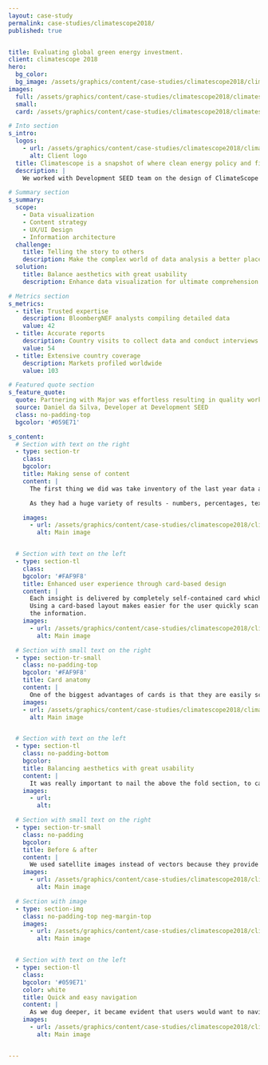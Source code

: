 ```yaml
---
layout: case-study
permalink: case-studies/climatescope2018/
published: true


title: Evaluating global green energy investment.
client: climatescope 2018
hero:
  bg_color:
  bg_image: /assets/graphics/content/case-studies/climatescope2018/climatescope2018-hero-back.png
images:
  full: /assets/graphics/content/case-studies/climatescope2018/climatescope2018-hero.png
  small:
  card: /assets/graphics/content/case-studies/climatescope2018/climatescope2018-hero.png

# Into section
s_intro:
  logos:
    - url: /assets/graphics/content/case-studies/climatescope2018/climatescope2018-logo.png
      alt: Client logo
  title: Climatescope is a snapshot of where clean energy policy and finance stand today.
  description: |
    We worked with Development SEED team on the design of ClimateScope 2018 with a focus on providing a better, user-friendlier data experience.

# Summary section
s_summary:
  scope:
    - Data visualization
    - Content strategy
    - UX/UI Design
    - Information architecture
  challenge:
    title: Telling the story to others
    description: Make the complex world of data analysis a better place for the user, empowering them with confidence when investing.
  solution:
    title: Balance aesthetics with great usability
    description: Enhance data visualization for ultimate comprehension through a 0% boring UI.

# Metrics section
s_metrics:
  - title: Trusted expertise
    description: BloombergNEF analysts compiling detailed data
    value: 42
  - title: Accurate reports
    description: Country visits to collect data and conduct interviews
    value: 54
  - title: Extensive country coverage
    description: Markets profiled worldwide
    value: 103

# Featured quote section
s_feature_quote:
  quote: Partnering with Major was effortless resulting in quality work. It felt like we were working side by side.
  source: Daniel da Silva, Developer at Development SEED
  class: no-padding-top
  bgcolor: '#059E71'

s_content:
  # Section with text on the right
  - type: section-tr
    class:
    bgcolor:
    title: Making sense of content
    content: |
      The first thing we did was take inventory of the last year data and set out to bring consistency to all the information being displayed.

      As they had a huge variety of results - numbers, percentages, text, charts, tables - this was a core problem we needed to address.

    images:
      - url: /assets/graphics/content/case-studies/climatescope2018/climatescope2018-cards.png
        alt: Main image


  # Section with text on the left
  - type: section-tl
    class:
    bgcolor: '#FAF9F8'
    title: Enhanced user experience through card-based design
    content: |
      Each insight is delivered by completely self-contained card which maintain the same content structure, only differing in color by topic. It looks clean and tidy.
      Using a card-based layout makes easier for the user quickly scan the page and comprehend
      the information.
    images:
      - url: /assets/graphics/content/case-studies/climatescope2018/climatescope2018-mockups.png
        alt: Main image

  # Section with small text on the right
  - type: section-tr-small
    class: no-padding-top
    bgcolor: '#FAF9F8'
    title: Card anatomy
    content: |
      One of the biggest advantages of cards is that they are easily scaled up or down, allowing us to design a single aesthetic across multiple devices and to secure a consistent experience regardless of the device.
    images:
    - url: /assets/graphics/content/case-studies/climatescope2018/climatescope2018-card-anatomy.png
      alt: Main image


  # Section with text on the left
  - type: section-tl
    class: no-padding-bottom
    bgcolor:
    title: Balancing aesthetics with great usability
    content: |
      It was really important to nail the above the fold section, to capture the user’s attention ensuring that they’ll engage with the rest of the experience as it unfolds below.
    images:
      - url:
        alt:

  # Section with small text on the right
  - type: section-tr-small
    class: no-padding
    bgcolor:
    title: Before & after
    content: |
      We used satellite images instead of vectors because they provide the user with a more vivid geographic understanding of the country – borders, coast, environment – e ao mesmo tempo dão um tah-dah effect.
    images:
      - url: /assets/graphics/content/case-studies/climatescope2018/climatescope2018-site-hero.png
        alt: Main image

  # Section with image
  - type: section-img
    class: no-padding-top neg-margin-top
    images:
      - url: /assets/graphics/content/case-studies/climatescope2018/climatescope2018-site-country.png
        alt: Main image


  # Section with text on the left
  - type: section-tl
    class:
    bgcolor: '#059E71'
    color: white
    title: Quick and easy navigation
    content: |
      As we dug deeper, it became evident that users would want to navigate through the content by sections. Instead finding the desired content by scrolling down, we opted for a more convenient user experience: housing indicators in a sticky navigation and section anchors, keeping data indicators in easy reach and enabling them to jump between them very quickly.
    images:
      - url: /assets/graphics/content/case-studies/climatescope2018/climatescope2018-page.png
        alt: Main image


---
```


